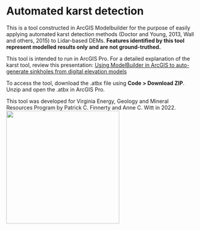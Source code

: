 # Automated karst detection
This is a tool constructed in ArcGIS Modelbuilder for the purpose of easily applying automated karst detection methods (Doctor and Young, 2013, Wall and others, 2015) to Lidar-based DEMs. **Features identified by this tool represent modelled results only and are not ground-truthed.**

This tool is intended to run in ArcGIS Pro. For a detailed explanation of the karst tool, review this presentation: [Using ModelBuilder in ArcGIS to auto-generate sinkholes from digital elevation models](https://ngmdb.usgs.gov/Info/dmt/docs/DMT22_Finnerty.pdf)

To access the tool, download the .atbx file using **Code > Download ZIP**. Unzip and open the .atbx in ArcGIS Pro.

This tool was developed for Virginia Energy, Geology and Mineral Resources Program by Patrick C. Finnerty and Anne C. Witt in 2022.
<img width="300" align="center" src="https://www.virginia.gov/media/vagov/images/agencies/dmme_logo.jpg"/>
